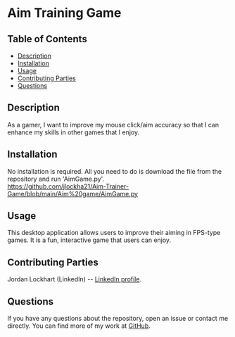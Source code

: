 # Aim Training Game

## Table of Contents
* [Description](#description)
* [Installation](#installation)
* [Usage](#usage)
* [Contributing Parties](#contributing-parties)
* [Questions](#questions)

## Description
As a gamer, I want to improve my mouse click/aim accuracy so that I can enhance my skills in other games that I enjoy.

## Installation
No installation is required. All you need to do is download the file from the repository and run 'AimGame.py'.  
https://github.com/jlockha21/Aim-Trainer-Game/blob/main/Aim%20game/AimGame.py

## Usage
This desktop application allows users to improve their aiming in FPS-type games. It is a fun, interactive game that users can enjoy.

## Contributing Parties
Jordan Lockhart (LinkedIn) -- [LinkedIn profile](https://www.linkedin.com/in/jordan-lockhart-6b14a7249/).

## Questions
If you have any questions about the repository, open an issue or contact me directly. You can find more of my work at [GitHub](https://github.com/jlockha21).

